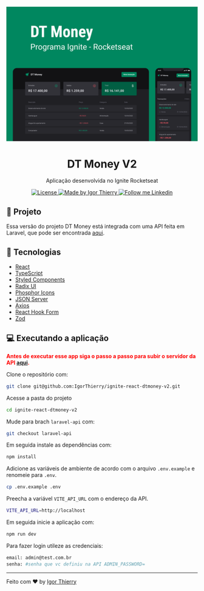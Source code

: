 <p align="center">
  <img src=".github/cover.png" alt="Página inicial">
</p>

<h1 align="center">
  DT Money V2
</h1>

<p align="center">Aplicação desenvolvida no Ignite Rocketseat</p>

<p align="center">
  <a href="#">
    <img alt="License" src="https://img.shields.io/badge/license-MIT-2ecc71">
  </a>

  <a href="https://github.com/IgorThierry">
    <img alt="Made by Igor Thierry" src="https://img.shields.io/badge/Made%20by-Igor%20Thierry-2ecc71">
  </a>

  <a href="https://www.linkedin.com/in/igorthierry/">
    <img alt="Follow me Linkedin" src="https://img.shields.io/badge/Follow%20up-igorthierry-2ecc71?style=social&logo=linkedin">
  </a>
</p>

## 🚀 Projeto

Essa versão do projeto DT Money está integrada com uma API feita em Laravel, que pode ser encontrada [aqui](https://github.com/IgorThierry/dt-money-api-laravel).

## 🔧 Tecnologias

- [React](https://reactjs.org/)
- [TypeScript](https://www.typescriptlang.org/)
- [Styled Components](https://styled-components.com/)
- [Radix UI](https://github.com/radix-ui/primitives)
- [Phosphor Icons](https://github.com/phosphor-icons/react)
- [JSON Server](https://github.com/typicode/json-server)
- [Axios](https://github.com/axios/axios)
- [React Hook Form](https://github.com/react-hook-form/react-hook-form)
- [Zod](https://github.com/colinhacks/zod)

## 💻 Executando a aplicação

**<p style="color:red">Antes de executar esse app siga o passo a passo para subir o servidor da API [aqui](https://github.com/IgorThierry/dt-money-api-laravel).</p>**

Clone o repositório com:

```bash
git clone git@github.com:IgorThierry/ignite-react-dtmoney-v2.git
```

Acesse a pasta do projeto

```bash
cd ignite-react-dtmoney-v2
```

Mude para brach `laravel-api` com:

```bash
git checkout laravel-api
```

Em seguida instale as dependências com:

```bash
npm install
```

Adicione as variáveis de ambiente de acordo com o arquivo `.env.example` e renomeie para `.env`.

```bash
cp .env.example .env
```

Preecha a variável `VITE_API_URL` com o endereço da API.

```bash
VITE_API_URL=http://localhost
```

Em seguida inicie a aplicação com:

```bash
npm run dev
```

Para fazer login utileze as credenciais:

```bash
email: admin@test.com.br
senha: #senha que vc definiu na API ADMIN_PASSWORD=
```

---

Feito com ♥ by [Igor Thierry](https://www.linkedin.com/in/igorthierry/)
